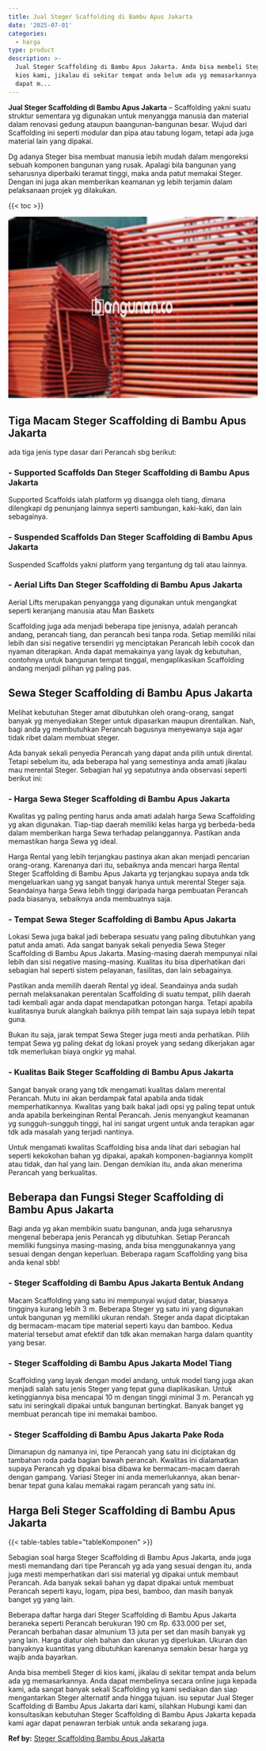 ```yaml
---
title: Jual Steger Scaffolding di Bambu Apus Jakarta
date: '2025-07-01'
categories:
  - harga
type: product
description: >-
  Jual Steger Scaffolding di Bambu Apus Jakarta. Anda bisa membeli Steger di
  kios kami, jikalau di sekitar tempat anda belum ada yg memasarkannya. Anda
  dapat m...
---
```


**Jual Steger Scaffolding di Bambu Apus Jakarta** – Scaffolding yakni suatu struktur sementara yg digunakan untuk menyangga manusia dan material dalam renovasi gedung ataupun baangunan-bangunan besar. Wujud dari Scaffolding ini seperti modular dan pipa atau tabung logam, tetapi ada juga material lain yang dipakai.

Dg adanya Steger bisa membuat manusia lebih mudah dalam mengoreksi sebuah komponen bangunan yang rusak. Apalagi bila bangunan yang seharusnya diperbaiki teramat tinggi, maka anda patut memakai Steger. Dengan ini juga akan memberikan keamanan yg lebih terjamin dalam pelaksanaan projek yg dilakukan.

{{< toc >}}

![Jual Steger Scaffolding di Bambu Apus Jakarta](/images/sewa-scaffolding-steger-16.png)

## Tiga Macam Steger Scaffolding di Bambu Apus Jakarta

ada tiga jenis type dasar dari Perancah sbg berikut:

### \- Supported Scaffolds Dan Steger Scaffolding di Bambu Apus Jakarta

Supported Scaffolds ialah platform yg disangga oleh tiang, dimana dilengkapi dg penunjang lainnya seperti sambungan, kaki-kaki, dan lain sebagainya.

### \- Suspended Scaffolds Dan Steger Scaffolding di Bambu Apus Jakarta

Suspended Scaffolds yakni platform yang tergantung dg tali atau lainnya.

### \- Aerial Lifts Dan Steger Scaffolding di Bambu Apus Jakarta

Aerial Lifts merupakan penyangga yang digunakan untuk mengangkat seperti keranjang manusia atau Man Baskets

Scaffolding juga ada menjadi beberapa tipe jenisnya, adalah perancah andang, perancah tiang, dan perancah besi tanpa roda. Setiap memiliki nilai lebih dan sisi negative tersendiri yg menciptakan Perancah lebih cocok dan nyaman diterapkan. Anda dapat memakainya yang layak dg kebutuhan, contohnya untuk bangunan tempat tinggal, mengaplikasikan Scaffolding andang menjadi pilihan yg paling pas.

## Sewa Steger Scaffolding di Bambu Apus Jakarta

Melihat kebutuhan Steger amat dibutuhkan oleh orang-orang, sangat banyak yg menyediakan Steger untuk dipasarkan maupun direntalkan. Nah, bagi anda yg membutuhkan Perancah bagusnya menyewanya saja agar tidak ribet dalam membuat steger.

Ada banyak sekali penyedia Perancah yang dapat anda pilih untuk dirental. Tetapi sebelum itu, ada beberapa hal yang semestinya anda amati jikalau mau merental Steger. Sebagian hal yg sepatutnya anda observasi seperti berikut ini:

### \- Harga Sewa Steger Scaffolding di Bambu Apus Jakarta

Kwalitas yg paling penting harus anda amati adalah harga Sewa Scaffolding yg akan digunakan. Tiap-tiap daerah memiliki kelas harga yg berbeda-beda dalam memberikan harga Sewa terhadap pelanggannya. Pastikan anda memastikan harga Sewa yg ideal.

Harga Rental yang lebih terjangkau pastinya akan akan menjadi pencarian orang-orang. Karenanya dari itu, sebaiknya anda mencari harga Rental Steger Scaffolding di Bambu Apus Jakarta yg terjangkau supaya anda tdk mengeluarkan uang yg sangat banyak hanya untuk merental Steger saja. Seandainya harga Sewa lebih tinggi daripada harga pembuatan Perancah pada biasanya, sebaiknya anda membuatnya saja.

### \- Tempat Sewa Steger Scaffolding di Bambu Apus Jakarta

Lokasi Sewa juga bakal jadi beberapa sesuatu yang paling dibutuhkan yang patut anda amati. Ada sangat banyak sekali penyedia Sewa Steger Scaffolding di Bambu Apus Jakarta. Masing-masing daerah mempunyai nilai lebih dan sisi negative masing-masing. Kualitas itu bisa diperhatikan dari sebagian hal seperti sistem pelayanan, fasilitas, dan lain sebagainya.

Pastikan anda memilih daerah Rental yg ideal. Seandainya anda sudah pernah melaksanakan perentalan Scaffolding di suatu tempat, pilih daerah tadi kembali agar anda dapat mendapatkan potongan harga. Tetapi apabila kualitasnya buruk alangkah baiknya pilih tempat lain saja supaya lebih tepat guna.

Bukan itu saja, jarak tempat Sewa Steger juga mesti anda perhatikan. Pilih tempat Sewa yg paling dekat dg lokasi proyek yang sedang dikerjakan agar tdk memerlukan biaya ongkir yg mahal.

### \- Kualitas Baik Steger Scaffolding di Bambu Apus Jakarta

Sangat banyak orang yang tdk mengamati kualitas dalam merental Perancah. Mutu ini akan berdampak fatal apabila anda tidak memperhatikannya. Kwalitas yang baik bakal jadi opsi yg paling tepat untuk anda apabila berkeinginan Rental Perancah. Jenis menyangkut keamanan yg sungguh-sungguh tinggi, hal ini sangat urgent untuk anda terapkan agar tdk ada masalah yang terjadi nantinya.

Untuk mengamati kwalitas Scaffolding bisa anda lihat dari sebagian hal seperti kekokohan bahan yg dipakai, apakah komponen-bagiannya komplit atau tidak, dan hal yang lain. Dengan demikian itu, anda akan menerima Perancah yang berkualitas.

## Beberapa dan Fungsi Steger Scaffolding di Bambu Apus Jakarta

Bagi anda yg akan membikin suatu bangunan, anda juga seharusnya mengenal beberapa jenis Perancah yg dibutuhkan. Setiap Perancah memiliki fungsinya masing-masing, anda bisa menggunakannya yang sesuai dengan dengan keperluan. Beberapa ragam Scaffolding yang bisa anda kenal sbb!

### \- Steger Scaffolding di Bambu Apus Jakarta Bentuk Andang

Macam Scaffolding yang satu ini mempunyai wujud datar, biasanya tingginya kurang lebih 3 m. Beberapa Steger yg satu ini yang digunakan untuk bangunan yg memiliki ukuran rendah. Steger anda dapat diciptakan dg bermacam-macam tipe material seperti kayu dan bamboo. Kedua material tersebut amat efektif dan tdk akan memakan harga dalam quantity yang besar.

### \- Steger Scaffolding di Bambu Apus Jakarta Model Tiang

Scaffolding yang layak dengan model andang, untuk model tiang juga akan menjadi salah satu jenis Steger yang tepat guna diaplikasikan. Untuk ketinggiannya bisa mencapai 10 m dengan tinggi minimal 3 m. Perancah yg satu ini seringkali dipakai untuk bangunan bertingkat. Banyak banget yg membuat perancah tipe ini memakai bamboo.

### \- Steger Scaffolding di Bambu Apus Jakarta Pake Roda

Dimanapun dg namanya ini, tipe Perancah yang satu ini diciptakan dg tambahan roda pada bagian bawah perancah. Kwalitas ini dialamatkan supaya Perancah yg dipakai bisa dibawa ke bermacam-macam daerah dengan gampang. Variasi Steger ini anda memerlukannya, akan benar-benar tepat guna kalau memakai ragam perancah yang satu ini.

## Harga Beli Steger Scaffolding di Bambu Apus Jakarta

{{< table-tables table="tableKomponen" >}}

Sebagian soal harga Steger Scaffolding di Bambu Apus Jakarta, anda juga mesti memandang dari tipe Perancah yg ada yang sesuai dengan itu, anda juga mesti memperhatikan dari sisi material yg dipakai untuk membaut Perancah. Ada banyak sekali bahan yg dapat dipakai untuk membuat Perancah seperti kayu, logam, pipa besi, bamboo, dan masih banyak banget yg yang lain.

Beberapa daftar harga dari Steger Scaffolding di Bambu Apus Jakarta beraneka seperti Perancah berukuran 190 cm Rp. 633.000 per set, Perancah berbahan dasar almunium 13 juta per set dan masih banyak yg yang lain. Harga diatur oleh bahan dan ukuran yg diperlukan. Ukuran dan banyaknya kuantitas yang dibutuhkan karenanya semakin besar harga yg wajib anda bayarkan.

Anda bisa membeli Steger di kios kami, jikalau di sekitar tempat anda belum ada yg memasarkannya. Anda dapat membelinya secara online juga kepada kami, ada sangat banyak sekali Scaffolding yg kami sediakan dan siap mengantarkan Steger alternatif anda hingga tujuan. isu seputar Jual Steger Scaffolding di Bambu Apus Jakarta dari kami, silahkan Hubungi kami dan konsultasikan kebutuhan Steger Scaffolding di Bambu Apus Jakarta kepada kami agar dapat penawran terbiak untuk anda sekarang juga.

**Ref by:** [Steger Scaffolding Bambu Apus Jakarta](https://id.wikipedia.org/wiki/Steger)
